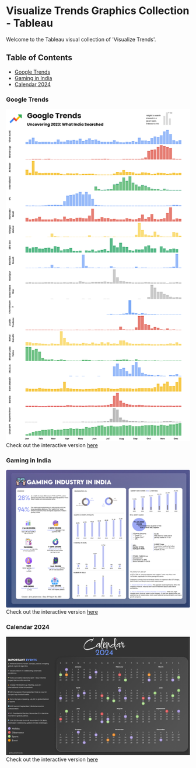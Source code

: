 # Visualize Trends Graphics Collection - Tableau

Welcome to the Tableau visual collection of 'Visualize Trends'. 

## Table of Contents

* [Google Trends](#google-trends)
* [Gaming in India](#gaming-in-india)
* [Calendar 2024](#calendar-2024)

### Google Trends
![Google Trends](https://github.com/probablyvivek/visualizetrends/blob/main/Google%20Trends/Google%20Trends.png?raw=true)
Check out the interactive version [here](https://public.tableau.com/app/profile/visualizetrends/viz/GoogleTrends-India2023/GoogleTrends)

### Gaming in India
![Gaming in India](https://github.com/probablyvivek/visualizetrends/blob/main/Gaming%20in%20India.png?raw=true)
Check out the interactive version [here](https://public.tableau.com/app/profile/visualizetrends/viz/Book1_17034558735370/GaminginIndia)

### Calendar 2024
![Calendar 2024](https://github.com/probablyvivek/visualizetrends/blob/main/Random/Calendar%202024.png?raw=true)
Check out the interactive version [here](https://public.tableau.com/app/profile/visualizetrends/viz/Calendar2024_17033231763580/Calendar2024)

